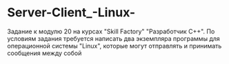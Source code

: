 # Server-Client_-Linux-
Задание к модулю 20 на курсах "Skill Factory" "Разработчик С++". По условиям задания требуется написать два экземпляра программы для операционной системы "Linux", которые могут отправлять и принимать сообщения между собой
